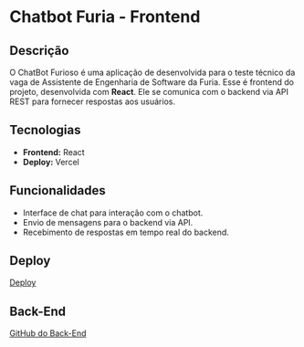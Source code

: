 # Chatbot Furia - Frontend

## Descrição

O ChatBot Furioso é uma aplicação de desenvolvida para o teste técnico da vaga de Assistente de Engenharia de Software da Furia. Esse é frontend do projeto, desenvolvida com **React**. Ele se comunica com o backend via API REST para fornecer respostas aos usuários.

## Tecnologias

- **Frontend:** React
- **Deploy:** Vercel

## Funcionalidades

- Interface de chat para interação com o chatbot.
- Envio de mensagens para o backend via API.
- Recebimento de respostas em tempo real do backend.

## Deploy

[Deploy](https://chatbot-furia-frontend-git-main-allangabrs-projects.vercel.app/)

## Back-End

[GitHub do Back-End](https://github.com/AllanGaBRs/chatbot-furia-backend)
